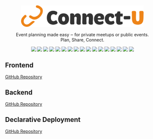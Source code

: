 <p align="center">
  <a href="https://connect-u.site/" target="blank"><img src=".github/logo_full_dark.svg" width="400" alt="Connect-U Logo" /></a>
</p>

<p align="center">Event planning made easy ‒ for private meetups or public events. <br/> Plan, Share, Connect.</p>


<p align="center">
  <a href="https://angular.dev/" target="_blank"><img src="https://img.shields.io/badge/Angular-%23DD0031.svg?logo=angular&logoColor=white"/></a>
  <a href="https://nestjs.com/" target="_blank"><img src="https://img.shields.io/badge/Nest.js-%23E0234E.svg?logo=nestjs&logoColor=white"/></a>
  <a href="https://www.typescriptlang.org/" target="_blank"><img src="https://img.shields.io/badge/TypeScript-3178C6?logo=typescript&logoColor=fff"/></a>
  <a href="https://www.docker.com/" target="_blank"><img src="https://img.shields.io/badge/Docker-2496ED?logo=docker&logoColor=fff"/></a>
  <a href="https://kubernetes.io/" target="_blank"><img src="https://img.shields.io/badge/Kubernetes-326CE5?logo=kubernetes&logoColor=fff"/></a>
  <a href="https://argo-cd.readthedocs.io/en/stable/" target="_blank"><img src="https://img.shields.io/badge/Argocd-EF7B4D?&logo=Argo&logoColor=white"/></a>
  <a href="https://nodejs.org/" target="_blank"><img src="https://img.shields.io/badge/Node.js-6DA55F?logo=node.js&logoColor=white"/></a>
  <a href="https://www.npmjs.com/" target="_blank"><img src="https://img.shields.io/badge/npm-CB3837?logo=npm&logoColor=fff"/></a>
  <a href="https://typeorm.io/" target="_blank"><img src="https://img.shields.io/badge/TypeORM-FE0803?logo=typeorm&logoColor=fff"/></a>
  <a href="https://jestjs.io/" target="_blank"><img src="https://img.shields.io/badge/Jest-C21325?logo=jest&logoColor=fff"/></a>
  <a href="#" target="_blank"><img src="https://img.shields.io/badge/YAML-CB171E?logo=yaml&logoColor=fff"/></a>
  <a href="https://connect-u.site/" target="_blank"><img src="https://img.shields.io/website-up-down-green-red/http/argo.connect-u.site.svg"/></a>
  <a href="https://dev.connect-u.site/" target="_blank"><img src="https://img.shields.io/website-up-down-green-red/http/argo.connect-u.site.svg?label=Dev%20Server"/></a>
  <a href="https://dev.connect-u.site/api/docs" target="_blank"><img src="https://img.shields.io/website-up-down-green-red/http/argo.connect-u.site.svg?label=OpenAPI%20Docs"/></a>
  <a href="https://argo.connect-u.site" target="_blank"><img src="https://img.shields.io/website-up-down-green-red/http/argo.connect-u.site.svg?label=ArgoCD%20Dashboard"/></a>
  <a href="https://github.com/VNxyz1/Connect-U-Frontend/pkgs/container/connect-u-frontend" target="_blank"><img src="https://img.shields.io/badge/Docker%20images%20frontend-2496ED?logo=docker&logoColor=fff"/></a>
  <a href="https://github.com/VNxyz1/Connect-U-Backend/pkgs/container/connect-u-backend" target="_blank"><img src="https://img.shields.io/badge/Docker%20images%20backend-2496ED?logo=docker&logoColor=fff"/></a>
</p>

## Frontend
[GitHub Repository](https://github.com/VNxyz1/Connect-U-Frontend)

## Backend
[GitHub Repository](https://github.com/VNxyz1/Connect-U-Backend)

## Declarative Deployment
[GitHub Repository](https://github.com/VNxyz1/connect-u-deployment)

